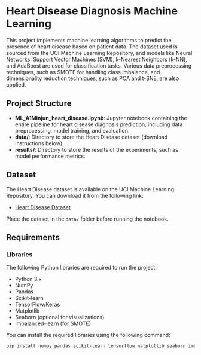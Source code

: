 # Heart Disease Diagnosis Machine Learning

This project implements machine learning algorithms to predict the presence of heart disease based on patient data. The dataset used is sourced from the UCI Machine Learning Repository, and models like Neural Networks, Support Vector Machines (SVM), k-Nearest Neighbors (k-NN), and AdaBoost are used for classification tasks. Various data preprocessing techniques, such as SMOTE for handling class imbalance, and dimensionality reduction techniques, such as PCA and t-SNE, are also applied.

## Project Structure

- **ML_A1Minjun_heart_disease.ipynb**: Jupyter notebook containing the entire pipeline for heart disease diagnosis prediction, including data preprocessing, model training, and evaluation.
- **data/**: Directory to store the Heart Disease dataset (download instructions below).
- **results/**: Directory to store the results of the experiments, such as model performance metrics.

## Dataset

The Heart Disease dataset is available on the UCI Machine Learning Repository. You can download it from the following link:
- [Heart Disease Dataset](https://archive.ics.uci.edu/ml/datasets/heart+disease)

Place the dataset in the `data/` folder before running the notebook.

## Requirements

### Libraries

The following Python libraries are required to run the project:

- Python 3.x
- NumPy
- Pandas
- Scikit-learn
- TensorFlow/Keras
- Matplotlib
- Seaborn (optional for visualizations)
- Imbalanced-learn (for SMOTE)

You can install the required libraries using the following command:

```bash
pip install numpy pandas scikit-learn tensorflow matplotlib seaborn imbalanced-learn

